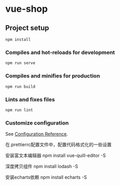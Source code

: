 # vue-shop

## Project setup
```
npm install
```

### Compiles and hot-reloads for development
```
npm run serve
```

### Compiles and minifies for production
```
npm run build
```

### Lints and fixes files
```
npm run lint
```

### Customize configuration
See [Configuration Reference](https://cli.vuejs.org/config/).


在.prettierrc配置文件中，配置代码格式化的一些设置


安装富文本编辑器
npm install vue-quill-editor -S

深度拷贝组件
npm install lodash -S

安装echarts依赖
npm install echarts -S





